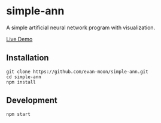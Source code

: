 # simple-ann
A simple artificial neural network program with visualization.

[Live Demo](https://simple-ann.herokuapp.com/)

## Installation
```shell
git clone https://github.com/evan-moon/simple-ann.git
cd simple-ann
npm install
```

## Development
```shell
npm start
```

